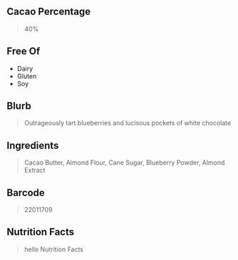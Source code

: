 ## Cacao Percentage
> 40%

## Free Of
- Dairy
- Gluten
- Soy

## Blurb
> Outrageously tart blueberries and lucisous pockets of white chocolate

## Ingredients
> Cacao Butter, Almond Flour, Cane Sugar, Blueberry Powder, Almond Extract

## Barcode
> 22011709

## Nutrition Facts
> hello Nutrition Facts
